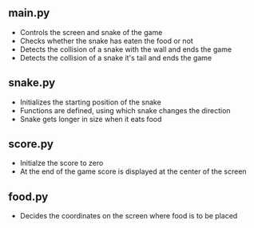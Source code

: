 ## main.py
- Controls the screen and snake of the game
- Checks whether the snake has eaten the food or not
- Detects the collision of a snake with the wall and ends the game
- Detects the collision of a snake it's tail and ends the game

## snake.py
- Initializes the starting position of the snake
- Functions are defined, using which snake changes the direction
- Snake gets longer in size when it eats food

## score.py
- Initialze the score to zero 
- At the end of the game score is displayed at the center of the screen

## food.py
- Decides the coordinates on the screen where food is to be placed
